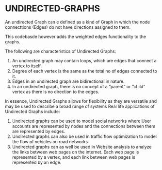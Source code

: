 # UNDIRECTED-GRAPHS

An undirected Graph can e defined as a kind of Graph in which the node connecttions (Edges) do not have directions assigned to them. 

This codebasde however adds the weighted edges functionality to the graphs.

The following are characteristics of Undirected Graphs: 
1. An undirected graph may contain loops, which are edges that connect a vertex to itself.
2. Degree of each vertex is the same as the total no of edges connected to it.
3. Edges in an undirected graph are bidirectional in nature.
4. In an undirected graph, there is no concept of a “parent” or “child” vertex as there is no direction to the edges.

In essence, Undirected Graphs allows for flexibility as they are versatile and may be used to describe a broad range of systems
Real life applications of Undirected Graphs include: 

1. Undirected graphs can be used to model social networks where User accounts are represented by nodes and the connections between them are represented by edges.
2.  Undirected graphs can also be used in traffic flow optimization to model the flow of vehicles on road networks.
3.  Undirected graphs can as well be used in Website analysis to analyze the links between web pages on the internet. Each web page is represented by a vertex, and each link between web pages is represented by an edge.
